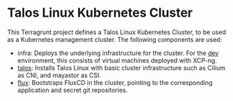 # Talos Linux Kubernetes Cluster

This Terragrunt project defines a Talos Linux Kubernetes Cluster, to be used as a Kubernetes management cluster. The following components are used:

- infra: Deploys the underlying infrastructure for the cluster. For the [dev](https://github.com/Erik142/tofu-modules/tree/main/kubernetes/talos_xcp_ng) environment, this consists of virtual machines deployed with XCP-ng.
- [talos](https://github.com/Erik142/tofu-modules/tree/main/kubernetes/talos): Installs Talos Linux with basic cluster infrastructure such as Cilium as CNI, and mayastor as CSI.
- [flux](https://github.com/Erik142/tofu-modules/tree/main/kubernetes/flux): Bootstraps FluxCD in the cluster, pointing to the corresponding application and secret git repositories.
